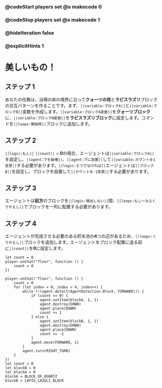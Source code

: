### @codeStart players set @s makecode 0
### @codeStop players set @s makecode 1

### @hideIteration false 
### @explicitHints 1


# 美しいもの！

## ステップ 1
あなたの任務は、浴場の床の境界に沿って**クォーツの柱**と**ラピスラズリ**ブロックの交互パターンを作ることです。まず、``||variable:ブロックA||``と``||variable:ブロックB||``変数を作成します。``||variable:ブロックA変数||``を**クォーツブロック**に、``||variable:ブロックB変数||``を**ラピスラズリブロック**に設定します。コマンドを``||loops:開始時||``ブロックに追加します。

## ステップ 2
``||logic:もし||`` ``||count||`` = **0**の場合、エージェントは``||variable:ブロックA||``を設定し、``||agent:下を破壊||``、``||agent:下に設置||``して``||variable:カウントを1変更||``する必要があります。``||logic:そうでなければ||``エージェントは``||ブロックB||``を設定し、ブロックを設置して``||カウントを-1変更||``する必要があります。

## ステップ 3
エージェントは**前方**のブロックを``||logic:検出しない||``間、``||loops:もし～ならくりかえし||``でブロックを一列に配置する必要があります。

## ステップ 4
エージェントが完成させる必要のある貯水池の**4**つの辺があるため、``||loops:くりかえし||``ブロックを追加します。エージェントをブロック配置に送る前に``||count||``を**0**に設定します。

```template
let count = 0
player.onChat("floor", function () {
    count = 0
})
```


```ghost
player.onChat("floor", function () {
    count = 0
    for (let index = 0; index < 4; index++) {
        while (!(agent.detect(AgentDetection.Block, FORWARD))) {
            if (count == 0) {
                agent.setItem(blockA, 1, 1)
                agent.destroy(DOWN)
                agent.place(DOWN)
                count += 1
            } else {
                agent.setItem(blockB, 1, 1)
                agent.destroy(DOWN)
                agent.place(DOWN)
                count += -1
            }
            agent.move(FORWARD, 1)
        }
        agent.turn(RIGHT_TURN)
    }
})
let count = 0
let blockB = 0
let blockA = 0
blockA = BLOCK_OF_QUARTZ
blockB = LAPIS_LAZULI_BLOCK
```
